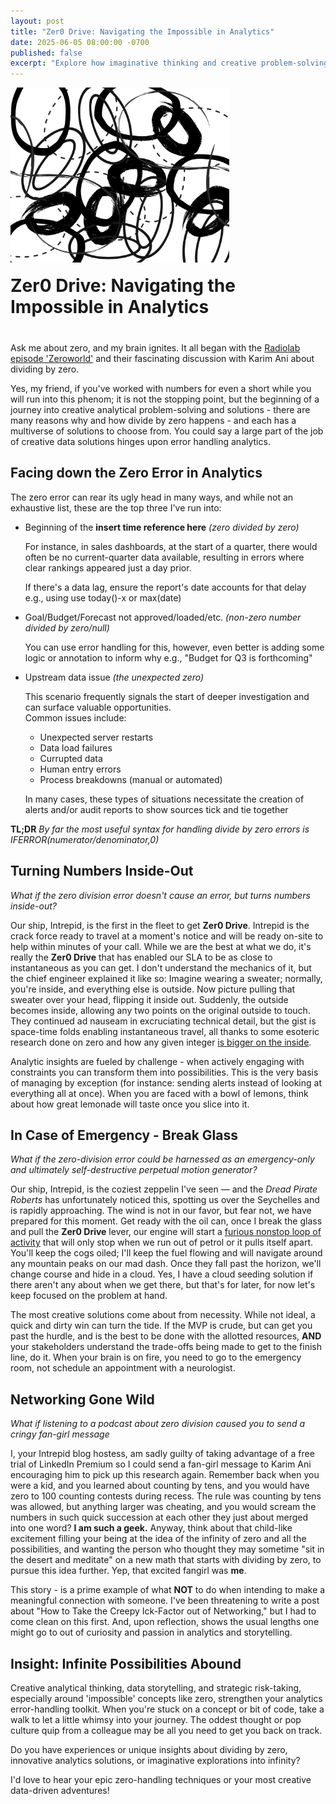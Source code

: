 ```yaml
---
layout: post
title: "Zer0 Drive: Navigating the Impossible in Analytics"
date: 2025-06-05 08:00:00 -0700
published: false
excerpt: "Explore how imaginative thinking and creative problem-solving around the 'impossible' concept of zero can transform analytics from errors into infinite possibilities."
---
```


<div style="display: flex; align-items: flex-end; gap: 20px; margin-bottom: 40px; flex-wrap: wrap;">
  <img src="/assets/images/Zer0_Drive.webp" 
       alt="Abstract illustration symbolizing the complexity and creativity involved in zero-related analytics problems."
       style="width: 350px; height: auto;">

  <h1 style="margin: 0; flex: 1; min-width: 200px;">Zer0 Drive: Navigating the Impossible in Analytics</h1>
</div>


Ask me about zero, and my brain ignites. It all began with the [Radiolab episode 'Zeroworld'](https://radiolab.org/podcast/zeroworld/transcript) and their fascinating discussion with Karim Ani about dividing by zero. 

Yes, my friend, if you've worked with numbers for even a short while you will run into this phenom; it is not the stopping point, but the beginning of a journey into creative analytical problem-solving and solutions - there are many reasons why and how divide by zero happens - and each has a multiverse of solutions to choose from. You could say a large part of the job of creative data solutions hinges upon error handling analytics.

## Facing down the Zero Error in Analytics

The zero error can rear its ugly head in many ways, and while not an exhaustive list, these are the top three I've run into:

  - Beginning of the **insert time reference here** *(zero divided by zero)*
    
    For instance, in sales dashboards, at the start of a quarter, there would often be no current-quarter data available, resulting in errors where clear rankings appeared just a day prior. 

    If there's a data lag, ensure the report's date accounts for that delay e.g., using use today()-x or max(date)
    
  - Goal/Budget/Forecast not approved/loaded/etc. *(non-zero number divided by zero/null)*

    You can use error handling for this, however, even better is adding some logic or annotation to inform why e.g., "Budget for Q3 is forthcoming"
  
  - Upstream data issue *(the unexpected zero)*
    
    This scenario frequently signals the start of deeper investigation and can surface valuable opportunities.  
    Common issues include:  
    - Unexpected server restarts
    - Data load failures
    - Currupted data 
    - Human entry errors
    - Process breakdowns (manual or automated)
      
    In many cases, these types of situations necessitate the creation of alerts and/or audit reports to show sources tick and tie together

**TL;DR**  *By far the most useful syntax for handling divide by zero errors is IFERROR(numerator/denominator,0)*

## Turning Numbers Inside-Out
*What if the zero division error doesn't cause an error, but turns numbers inside-out?*

Our ship, Intrepid, is the first in the fleet to get **Zer0 Drive**. Intrepid is the crack force ready to travel at a moment's notice and will be ready on-site to help within minutes of your call. While we are the best at what we do, it's really the **Zer0 Drive** that has enabled our SLA to be as close to instantaneous as you can get. I don't understand the mechanics of it, but the chief engineer explained it like so: Imagine wearing a sweater; normally, you're inside, and everything else is outside. Now picture pulling that sweater over your head, flipping it inside out. Suddenly, the outside becomes inside, allowing any two points on the original outside to touch. They continued ad nauseam in excruciating technical detail, but the gist is space-time folds enabling instantaneous travel, all thanks to some esoteric research done on zero and how any given integer [is bigger on the inside](https://en.wikipedia.org/wiki/TARDIS).

Analytic insights are fueled by challenge - when actively engaging with constraints you can transform them into possibilities. This is the very basis of managing by exception (for instance: sending alerts instead of looking at everything all at once). When you are faced with a bowl of lemons, think about how great lemonade will taste once you slice into it.

## In Case of Emergency - Break Glass
*What if the zero-division error could be harnessed as an emergency-only and ultimately self-destructive perpetual motion generator?*

Our ship, Intrepid, is the coziest zeppelin I've seen — and the *Dread Pirate Roberts* has unfortunately noticed this, spotting us over the Seychelles and is rapidly approaching. The wind is not in our favor, but fear not, we have prepared for this moment. Get ready with the oil can, once I break the glass and pull the **Zer0 Drive** lever, our engine will start a [furious nonstop loop of activity](https://www.youtube.com/watch?v=JU9ICaPZUCg) that will only stop when we run out of petrol or it pulls itself apart. You'll keep the cogs oiled; I'll keep the fuel flowing and will navigate around any mountain peaks on our mad dash. Once they fall past the horizon, we'll change course and hide in a cloud. Yes, I have a cloud seeding solution if there aren't any about when we get there, but that's for later, for now let's keep focused on the problem at hand.

The most creative solutions come about from necessity. While not ideal, a quick and dirty win can turn the tide. If the MVP is crude, but can get you past the hurdle, and is the best to be done with the allotted resources, **AND** your stakeholders understand the trade-offs being made to get to the finish line, do it. When your brain is on fire, you need to go to the emergency room, not schedule an appointment with a neurologist.

## Networking Gone Wild 
*What if listening to a podcast about zero division caused you to send a cringy fan-girl message*

I, your Intrepid blog hostess, am sadly guilty of taking advantage of a free trial of LinkedIn Premium so I could send a fan-girl message to Karim Ani encouraging him to pick up this research again. Remember back when you were a kid, and you learned about counting by tens, and you would have zero to 100 counting contests during recess. The rule was counting by tens was allowed, but anything larger was cheating, and you would scream the numbers in such quick succession at each other they just about merged into one word? **I am such a geek.** Anyway, think about that child-like excitement filling your being at the idea of the infinity of zero and all the possibilities, and wanting the person who thought they may sometime "sit in the desert and meditate" on a new math that starts with dividing by zero, to pursue this idea further. Yep, that excited fangirl was **me**.

This story - is a prime example of what **NOT** to do when intending to make a meaningful connection with someone. I've been threatening to write a post about "How to Take the Creepy Ick-Factor out of Networking," but I had to come clean on this first. And, upon reflection, shows the usual lengths one might go to out of curiosity and passion in analytics and storytelling.

## Insight: Infinite Possibilities Abound
Creative analytical thinking, data storytelling, and strategic risk-taking, especially around 'impossible' concepts like zero, strengthen your analytics error-handling toolkit. When you're stuck on a concept or bit of code, take a walk to let a little whimsy into your journey. The oddest thought or pop culture quip from a colleague may be all you need to get you back on track.

Do you have experiences or unique insights about dividing by zero, innovative analytics solutions, or imaginative explorations into infinity?

I'd love to hear your epic zero-handling techniques or your most creative data-driven adventures!

